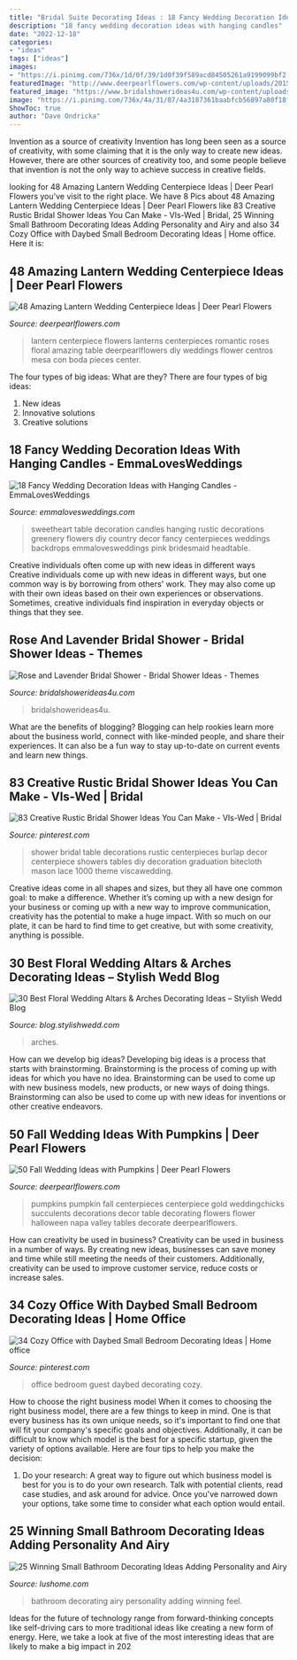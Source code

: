 ```yaml
---
title: "Bridal Suite Decorating Ideas : 18 Fancy Wedding Decoration Ideas With Hanging Candles"
description: "18 fancy wedding decoration ideas with hanging candles"
date: "2022-12-18"
categories:
- "ideas"
tags: ["ideas"]
images:
- "https://i.pinimg.com/736x/1d/0f/39/1d0f39f589acd84505261a9199099bf2.jpg"
featuredImage: "http://www.deerpearlflowers.com/wp-content/uploads/2015/05/Romantic-Lantern-Roses-Wedding-Centerpiece.jpg"
featured_image: "https://www.bridalshowerideas4u.com/wp-content/uploads/2019/01/Rose-and-Lavender-Bridal-Shower-Desserts-Table-600x900.jpg"
image: "https://i.pinimg.com/736x/4a/31/87/4a3187361baabfcb56897a80f18f5e52.jpg"
ShowToc: true
author: "Dave Ondricka"
---
```



Invention as a source of creativity
Invention has long been seen as a source of creativity, with some claiming that it is the only way to create new ideas. However, there are other sources of creativity too, and some people believe that invention is not the only way to achieve success in creative fields.

	

		
looking for 48 Amazing Lantern Wedding Centerpiece Ideas | Deer Pearl Flowers you've visit to the right place. We have 8 Pics about 48 Amazing Lantern Wedding Centerpiece Ideas | Deer Pearl Flowers like 83 Creative Rustic Bridal Shower Ideas You Can Make - VIs-Wed | Bridal, 25 Winning Small Bathroom Decorating Ideas Adding Personality and Airy and also 34 Cozy Office with Daybed Small Bedroom Decorating Ideas | Home office. Here it is:
		
    
## 48 Amazing Lantern Wedding Centerpiece Ideas | Deer Pearl Flowers

<img loading=lazy src="http://www.deerpearlflowers.com/wp-content/uploads/2015/05/Romantic-Lantern-Roses-Wedding-Centerpiece.jpg" onerror="this.onerror=null;this.src='https://tse4.mm.bing.net/th?id=OIP.mXfynAnjHndtt960H881LgHaLG&amp;pid=15.1';" alt="48 Amazing Lantern Wedding Centerpiece Ideas | Deer Pearl Flowers">

_Source: deerpearlflowers.com_

>lantern centerpiece flowers lanterns centerpieces romantic roses floral amazing table deerpearlflowers diy weddings flower centros mesa con boda pieces center. 

	

The four types of big ideas: What are they?
There are four types of big ideas: 
1. New ideas 
2. Innovative solutions 
3. Creative solutions 

    
## 18 Fancy Wedding Decoration Ideas With Hanging Candles - EmmaLovesWeddings

<img loading=lazy src="https://emmalovesweddings.com/wp-content/uploads/2019/02/greenery-wedding-sweetheart-table-decoration-ideas-with-hanging-candles.jpg" onerror="this.onerror=null;this.src='https://tse2.mm.bing.net/th?id=OIP.mEoJTnZHBVGHvwZxhqO72AHaLG&amp;pid=15.1';" alt="18 Fancy Wedding Decoration Ideas with Hanging Candles - EmmaLovesWeddings">

_Source: emmalovesweddings.com_

>sweetheart table decoration candles hanging rustic decorations greenery flowers diy country decor fancy centerpieces weddings backdrops emmalovesweddings pink bridesmaid headtable. 

	

Creative individuals often come up with new ideas in different ways
Creative individuals come up with new ideas in different ways, but one common way is by borrowing from others' work. They may also come up with their own ideas based on their own experiences or observations. Sometimes, creative individuals find inspiration in everyday objects or things that they see.

    
## Rose And Lavender Bridal Shower - Bridal Shower Ideas - Themes

<img loading=lazy src="https://www.bridalshowerideas4u.com/wp-content/uploads/2019/01/Rose-and-Lavender-Bridal-Shower-Desserts-Table-600x900.jpg" onerror="this.onerror=null;this.src='https://tse4.mm.bing.net/th?id=OIP.rGcQushBCN5wn_TTsp9x0wHaLH&amp;pid=15.1';" alt="Rose and Lavender Bridal Shower - Bridal Shower Ideas - Themes">

_Source: bridalshowerideas4u.com_

>bridalshowerideas4u. 

	

What are the benefits of blogging?
Blogging can help rookies learn more about the business world, connect with like-minded people, and share their experiences. It can also be a fun way to stay up-to-date on current events and learn new things.

    
## 83 Creative Rustic Bridal Shower Ideas You Can Make - VIs-Wed | Bridal

<img loading=lazy src="https://i.pinimg.com/736x/4a/31/87/4a3187361baabfcb56897a80f18f5e52.jpg" onerror="this.onerror=null;this.src='https://tse1.mm.bing.net/th?id=OIP.tvIqp_pNsSfyg6ZQWv6n6QHaJ4&amp;pid=15.1';" alt="83 Creative Rustic Bridal Shower Ideas You Can Make - VIs-Wed | Bridal">

_Source: pinterest.com_

>shower bridal table decorations rustic centerpieces burlap decor centerpiece showers tables diy decoration graduation bitecloth mason lace 1000 theme viscawedding. 

	

Creative ideas come in all shapes and sizes, but they all have one common goal: to make a difference. Whether it’s coming up with a new design for your business or coming up with a new way to improve communication, creativity has the potential to make a huge impact. With so much on our plate, it can be hard to find time to get creative, but with some creativity, anything is possible.

    
## 30 Best Floral Wedding Altars &amp; Arches Decorating Ideas – Stylish Wedd Blog

<img loading=lazy src="https://blog.stylishwedd.com/wp-content/uploads/2017/05/fabric-draped-wedding-arch-with-floral-and-hanging-manson-jar-lights.jpg" onerror="this.onerror=null;this.src='https://tse4.mm.bing.net/th?id=OIP.0sHrtHb1z-4vOHeMGrwAeQHaLI&amp;pid=15.1';" alt="30 Best Floral Wedding Altars &amp; Arches Decorating Ideas – Stylish Wedd Blog">

_Source: blog.stylishwedd.com_

>arches. 

	

How can we develop big ideas?
Developing big ideas is a process that starts with brainstorming. Brainstorming is the process of coming up with ideas for which you have no idea. Brainstorming can be used to come up with new business models, new products, or new ways of doing things. Brainstorming can also be used to come up with new ideas for inventions or other creative endeavors.

    
## 50 Fall Wedding Ideas With Pumpkins | Deer Pearl Flowers

<img loading=lazy src="http://www.deerpearlflowers.com/wp-content/uploads/2015/08/white-pumpkin-centerpiece-ideas.jpg" onerror="this.onerror=null;this.src='https://tse1.mm.bing.net/th?id=OIP.5psvslqFOj_3Pqw9Ur-8HQHaLI&amp;pid=15.1';" alt="50 Fall Wedding Ideas with Pumpkins | Deer Pearl Flowers">

_Source: deerpearlflowers.com_

>pumpkins pumpkin fall centerpieces centerpiece gold weddingchicks succulents decorations decor table decorating flowers flower halloween napa valley tables decorate deerpearlflowers. 

	

How can creativity be used in business?
Creativity can be used in business in a number of ways. By creating new ideas, businesses can save money and time while still meeting the needs of their customers. Additionally, creativity can be used to improve customer service, reduce costs or increase sales.

    
## 34 Cozy Office With Daybed Small Bedroom Decorating Ideas | Home Office

<img loading=lazy src="https://i.pinimg.com/736x/1d/0f/39/1d0f39f589acd84505261a9199099bf2.jpg" onerror="this.onerror=null;this.src='https://tse4.mm.bing.net/th?id=OIP.3Gtlmb5sxNODlqgtR3FEJQHaKX&amp;pid=15.1';" alt="34 Cozy Office with Daybed Small Bedroom Decorating Ideas | Home office">

_Source: pinterest.com_

>office bedroom guest daybed decorating cozy. 

	

How to choose the right business model
When it comes to choosing the right business model, there are a few things to keep in mind. One is that every business has its own unique needs, so it's important to find one that will fit your company's specific goals and objectives. Additionally, it can be difficult to know which model is the best for a specific startup, given the variety of options available. Here are four tips to help you make the decision: 
1) Do your research: A great way to figure out which business model is best for you is to do your own research. Talk with potential clients, read case studies, and ask around for advice. Once you've narrowed down your options, take some time to consider what each option would entail.

    
## 25 Winning Small Bathroom Decorating Ideas Adding Personality And Airy

<img loading=lazy src="https://www.lushome.com/wp-content/uploads/2013/10/small-bathroom-decorating-ideas-15.jpg" onerror="this.onerror=null;this.src='https://tse3.mm.bing.net/th?id=OIP.ykK_21c0q34X-sCTWWN13gHaI2&amp;pid=15.1';" alt="25 Winning Small Bathroom Decorating Ideas Adding Personality and Airy">

_Source: lushome.com_

>bathroom decorating airy personality adding winning feel. 

	

Ideas for the future of technology range from forward-thinking concepts like self-driving cars to more traditional ideas like creating a new form of energy. Here, we take a look at five of the most interesting ideas that are likely to make a big impact in 202
